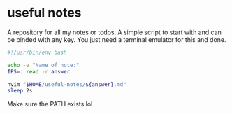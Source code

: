 # useful notes

A repository for all my notes or todos. A simple script to start with and can be binded with any key. You just need a terminal emulator for this and done.

```sh 
#!/usr/bin/env bash

echo -e "Name of note:"
IFS=: read -r answer

nvim "$HOME/useful-notes/${answer}.md"
sleep 2s
```

Make sure the PATH exists lol
